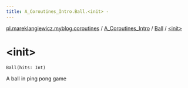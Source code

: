 ```yaml
---
title: A_Coroutines_Intro.Ball.<init> - 
---
```


[pl.mareklangiewicz.myblog.coroutines](../../index.md) / [A_Coroutines_Intro](../index.md) / [Ball](index.md) / [&lt;init&gt;](.)

# &lt;init&gt;

`Ball(hits: Int)`

A ball in ping pong game

